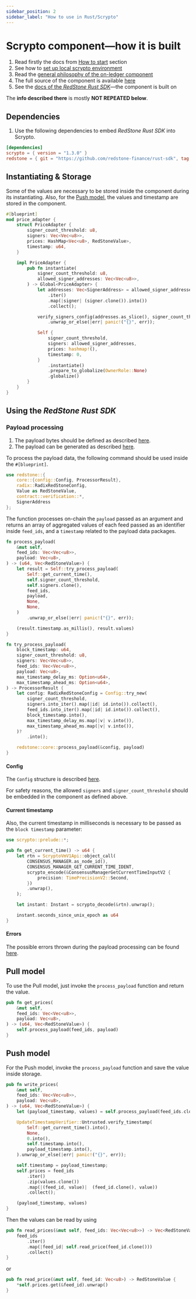 ```yaml
---
sidebar_position: 2
sidebar_label: "How to use in Rust/Scrypto"
---
```


# Scrypto component—how it is built

1. Read firstly the docs from [How to start](../) section
2. See how to [set up local scrypto environment](https://github.com/redstone-finance/redstone-oracles-monorepo/tree/main/packages/radix-connector/scrypto/README.md)
3. Read the [general philosophy of the on-ledger component](https://github.com/redstone-finance/redstone-oracles-monorepo/blob/main/packages/radix-connector/scrypto/contracts/price_adapter/README.md)
4. The full source of the component is available [here](https://github.com/redstone-finance/redstone-oracles-monorepo/tree/main/packages/radix-connector/scrypto/contracts/price_adapter)
5. See the [docs of the _RedStone Rust SDK_](https://docs.redstone.finance/rust/redstone/rust_sdk_2/redstone/index.html)—the component is built on

The **info described there** is mostly **NOT REPEATED below**.

## Dependencies

1. Use the following dependencies to embed _RedStone Rust SDK_ into Scrypto.

```toml
[dependencies]
scrypto = { version = "1.3.0" }
redstone = { git = "https://github.com/redstone-finance/rust-sdk", tag = "2.0.0", default-features = false, features = ["radix"] }
```

## Instantiating & Storage

Some of the values are necessary to be stored inside the component during its instantiating.
Also, for the [Push model](#push-model), the values and timestamp are stored in the component.

```rust
#[blueprint]
mod price_adapter {
    struct PriceAdapter {
        signer_count_threshold: u8,
        signers: Vec<Vec<u8>>,
        prices: HashMap<Vec<u8>, RedStoneValue>,
        timestamp: u64,
    }

    impl PriceAdapter {
        pub fn instantiate(
            signer_count_threshold: u8,
            allowed_signer_addresses: Vec<Vec<u8>>,
        ) -> Global<PriceAdapter> {
            let addresses: Vec<SignerAddress> = allowed_signer_addresses
                .iter()
                .map(|signer| (signer.clone()).into())
                .collect();

            verify_signers_config(addresses.as_slice(), signer_count_threshold)
                .unwrap_or_else(|err| panic!("{}", err));

            Self {
                signer_count_threshold,
                signers: allowed_signer_addresses,
                prices: hashmap!(),
                timestamp: 0,
            }
                .instantiate()
                .prepare_to_globalize(OwnerRole::None)
                .globalize()
        }
    }
}
```

## Using the _RedStone Rust SDK_

### Payload processing

1. The payload bytes should be defined as described [here](https://docs.redstone.finance/img/payload.png).
2. The payload can be generated as described [here](https://github.com/redstone-finance/redstone-oracles-monorepo/blob/main/packages/radix-connector/scrypto/README.md#preparing-sample-data).

To process the payload data, the following command should be used inside the `#[blueprint]`.

```rust
use redstone::{
    core::{config::Config, ProcessorResult},
    radix::RadixRedStoneConfig,
    Value as RedStoneValue,
    contract::verification::*,
    SignerAddress
};
```

The function processes on-chain the `payload` passed as an argument and returns an array of aggregated values of each feed passed as an identifier inside `feed_ids`, and a `timestamp` related to the payload data packages.

```rust
fn process_payload(
    &mut self,
    feed_ids: Vec<Vec<u8>>,
    payload: Vec<u8>,
) -> (u64, Vec<RedStoneValue>) {
    let result = Self::try_process_payload(
        Self::get_current_time(),
        self.signer_count_threshold,
        self.signers.clone(),
        feed_ids,
        payload,
        None,
        None,
    )
        .unwrap_or_else(|err| panic!("{}", err));

    (result.timestamp.as_millis(), result.values)
}

fn try_process_payload(
    block_timestamp: u64,
    signer_count_threshold: u8,
    signers: Vec<Vec<u8>>,
    feed_ids: Vec<Vec<u8>>,
    payload: Vec<u8>,
    max_timestamp_delay_ms: Option<u64>,
    max_timestamp_ahead_ms: Option<u64>,
) -> ProcessorResult {
    let config: RadixRedStoneConfig = Config::try_new(
        signer_count_threshold,
        signers.into_iter().map(|id| id.into()).collect(),
        feed_ids.into_iter().map(|id| id.into()).collect(),
        block_timestamp.into(),
        max_timestamp_delay_ms.map(|v| v.into()),
        max_timestamp_ahead_ms.map(|v| v.into()),
    )?
        .into();

    redstone::core::process_payload(&config, payload)
}

```

#### Config

The `Config` structure is described [here](https://docs.redstone.finance/rust/redstone/rust_sdk_2/redstone/core/config/struct.Config.html).

For safety reasons, the allowed `signers` and `signer_count_threshold` should be embedded in the component as defined above.

#### Current timestamp

Also, the current timestamp in milliseconds is necessary to be passed as the `block timestamp` parameter:

```rust
use scrypto::prelude::*;

pub fn get_current_time() -> u64 {
    let rtn = ScryptoVmV1Api::object_call(
        CONSENSUS_MANAGER.as_node_id(),
        CONSENSUS_MANAGER_GET_CURRENT_TIME_IDENT,
        scrypto_encode(&ConsensusManagerGetCurrentTimeInputV2 {
            precision: TimePrecisionV2::Second,
        })
        .unwrap(),
    );

    let instant: Instant = scrypto_decode(&rtn).unwrap();

    instant.seconds_since_unix_epoch as u64
}
```

#### Errors

The possible errors thrown during the payload processing can be found [here](https://docs.redstone.finance/rust/redstone/rust_sdk_2/redstone/network/error/enum.Error.html).

## Pull model

To use the Pull model, just invoke the `process_payload` function and return the value.

```rust
pub fn get_prices(
    &mut self,
    feed_ids: Vec<Vec<u8>>,
    payload: Vec<u8>,
) -> (u64, Vec<RedStoneValue>) {
    self.process_payload(feed_ids, payload)
}
```

## Push model

For the Push model, invoke the `process_payload` function and save the value inside storage.

```rust
pub fn write_prices(
    &mut self,
    feed_ids: Vec<Vec<u8>>,
    payload: Vec<u8>,
) -> (u64, Vec<RedStoneValue>) {
    let (payload_timestamp, values) = self.process_payload(feed_ids.clone(), payload);

    UpdateTimestampVerifier::Untrusted.verify_timestamp(
        Self::get_current_time().into(),
        None,
        0.into(),
        self.timestamp.into(),
        payload_timestamp.into(),
    ).unwrap_or_else(|err| panic!("{}", err));

    self.timestamp = payload_timestamp;
    self.prices = feed_ids
        .iter()
        .zip(values.clone())
        .map(|(feed_id, value)|  (feed_id.clone(), value))
        .collect();

    (payload_timestamp, values)
}
```

Then the values can be read by using

```rust
pub fn read_prices(&mut self, feed_ids: Vec<Vec<u8>>) -> Vec<RedStoneValue> {
    feed_ids
        .iter()
        .map(|feed_id| self.read_price(feed_id.clone()))
        .collect()
}
```

or

```rust
pub fn read_price(&mut self, feed_id: Vec<u8>) -> RedStoneValue {
    *self.prices.get(&feed_id).unwrap()
}
```
